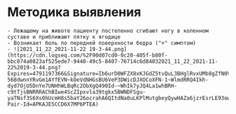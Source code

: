 # Методика выявления
	- Лежащему на животе пациенту постепенно сгибают ногу в коленном суставе и приближают пятку к ягодице
	- Возникает боль по передней поверхности бедра ("+" симптом)
	- ![2021_11_22_2021-11-22 19-3-44.png](https://cdn.logseq.com/%2F90d07cd0-0c20-405f-b80f-bbc874a0823af525ede7-9440-49c5-8407-76714c6d84032021_11_22_2021-11-22%2019-3-44.png?Expires=4791197366&Signature=Ib6urD0WFZX8xKJGdZ5tvQuL3BHglRvxUMb8gZfN0V~jPTBy3xwqoIn1qLszZNyN2wmtiUP6745zcruF1w5m~wZtyk-568dwnnYRvGm1AYfEVN~kOeVdNHGsBU6VeP3DWicDJXOCoXFN-1~WlmdRRQ4Ikh-dyd7OjU5DnYe7UNHhWLBqRc2ObXgQ490Id-~WhIk7yJQ4La1whBRH-c9tTjsBNRRRAChBIwe4ScZIpxvla39tgkx5BWNDFSgu-yaTNsf3S6Xs0hUcmH8s5baY26ocrahA6QItdNa0uLKPlMutgbeyQywHAZa6jzrEsrLE93ow4F6zs1dO3uGRLx23KQ__&Key-Pair-Id=APKAJE5CCD6X7MP6PTEA)